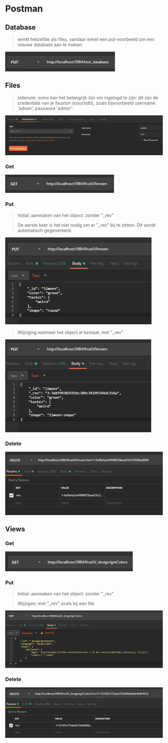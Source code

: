 # Postman

## Database

> werkt hetzelfde als files, vandaar enkel een put-voorbeeld om een nieuwe database aan te maken:

![putDB](afb/createDatabase.png)

## Files

> sidenote: soms kan het belangrijk zijn om ingelogd te zijn: dit zijn de credentials van je fauxton (couchdb), zoals bijvoorbeeld username 'admin', password 'admin':

![auth](afb/authAdmin.png)

### Get

![get](afb/getLimoen.png)

### Put

> Initial: aanmaken van het object: zonder "_rev"

> De eerste keer is het niet nodig om er "_rev" bij te zetten. Dit wordt automatisch gegenereerd.

![put1](afb/putLimoen.png)

> Wijziging wanneer het object al bestaat: met "_rev"

![put2](afb/wijzigLimoen.png)


### Delete

![delete](afb/deleteLimoen.png)

## Views

### Get

![getView](afb/getView.png)

### Put

> Initial: aanmaken van het object: zonder "_rev"

> Wijzigen: met "_rev" zoals bij een file

![putView](afb/putNewView.png)


### Delete

![delete](afb/deleteView.png)